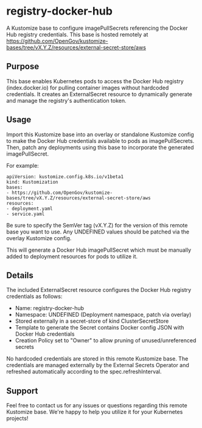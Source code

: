 # registry-docker-hub

A Kustomize base to configure imagePullSecrets referencing the Docker Hub registry credentials.  This base is hosted remotely at  <https://github.com/OpenGov/kustomize-bases/tree/vX.Y.Z/resources/external-secret-store/aws>

## Purpose

This base enables Kubernetes pods to access the Docker Hub registry (index.docker.io) for pulling container images without hardcoded credentials. It creates an ExternalSecret resource to dynamically generate and manage the registry's authentication token.

## Usage

Import this Kustomize base into an overlay or standalone Kustomize config to make the Docker Hub credentials available to pods as imagePullSecrets. Then, patch any deployments using this base to incorporate the generated imagePullSecret.

For example:

```
apiVersion: kustomize.config.k8s.io/v1beta1
kind: Kustomization
bases:
- https://github.com/OpenGov/kustomize-bases/tree/vX.Y.Z/resources/external-secret-store/aws
resources:
- deployment.yaml
- service.yaml
```

Be sure to specify the SemVer tag (vX.Y.Z) for the version of this remote base you want to use.  Any UNDEFINED values should be patched via the overlay Kustomize config.

This will generate a Docker Hub imagePullSecret which must be manually added to deployment resources for pods to utilize it.

## Details

The included ExternalSecret resource configures the Docker Hub registry credentials as follows:

- Name: registry-docker-hub
- Namespace: UNDEFINED (Deployment namespace, patch via overlay)
- Stored externally in a secret-store of kind ClusterSecretStore
- Template to generate the Secret contains Docker config JSON with Docker Hub credentials
- Creation Policy set to "Owner" to allow pruning of unused/unreferenced secrets

No hardcoded credentials are stored in this remote Kustomize base. The credentials are managed externally by the External Secrets Operator and refreshed automatically according to the spec.refreshInterval.

## Support

Feel free to contact us for any issues or questions regarding this remote Kustomize base. We're happy to help you utilize it for your Kubernetes projects!
